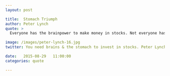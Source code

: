 ```yaml
---
layout: post

title:  Stomach Triumph
author: Peter Lynch
quote: >
  Everyone has the brainpower to make money in stocks. Not everyone has the stomach. If you are susceptible to selling everything in a panic, you ought to avoid stocks and stock mutual funds altogether.

image: /images/peter-lynch-16.jpg
twitter: You need brains & the stomach to invest in stocks. Peter Lynch http://quotes.stockflare.com/

date:   2015-08-29	 11:00:00
categories: quote

---
```


